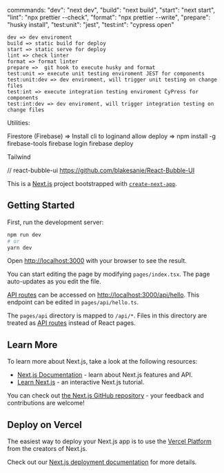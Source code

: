 commmands:
"dev": "next dev",
"build": "next build",
"start": "next start",
"lint": "npx prettier --check",
"format": "npx prettier --write",
"prepare": "husky install",
"test:unit": "jest",
"test:int": "cypress open"

    dev => dev enviroment
    build => static build for deploy
    start => static serve for deploy
    lint => check linter
    format => format linter
    prepare =>  git hook to execute husky and format
    test:unit => execute unit testing enviroment JEST for components
    test:unit:dev => dev enviroment, will trigger unit testing on change files
    test:int => execute integration testing enviroment CyPress for components
    test:int:dev => dev enviroment, will trigger integration testing on change files

Utilities:

Firestore (Firebase) => Install cli to loginand allow deploy => npm install -g firebase-tools
firebase login
firebase deploy

Tailwind

// react-bubble-ui https://github.com/blakesanie/React-Bubble-UI

This is a [Next.js](https://nextjs.org/) project bootstrapped with [`create-next-app`](https://github.com/vercel/next.js/tree/canary/packages/create-next-app).

## Getting Started

First, run the development server:

```bash
npm run dev
# or
yarn dev
```

Open [http://localhost:3000](http://localhost:3000) with your browser to see the result.

You can start editing the page by modifying `pages/index.tsx`. The page auto-updates as you edit the file.

[API routes](https://nextjs.org/docs/api-routes/introduction) can be accessed on [http://localhost:3000/api/hello](http://localhost:3000/api/hello). This endpoint can be edited in `pages/api/hello.ts`.

The `pages/api` directory is mapped to `/api/*`. Files in this directory are treated as [API routes](https://nextjs.org/docs/api-routes/introduction) instead of React pages.

## Learn More

To learn more about Next.js, take a look at the following resources:

- [Next.js Documentation](https://nextjs.org/docs) - learn about Next.js features and API.
- [Learn Next.js](https://nextjs.org/learn) - an interactive Next.js tutorial.

You can check out [the Next.js GitHub repository](https://github.com/vercel/next.js/) - your feedback and contributions are welcome!

## Deploy on Vercel

The easiest way to deploy your Next.js app is to use the [Vercel Platform](https://vercel.com/new?utm_medium=default-template&filter=next.js&utm_source=create-next-app&utm_campaign=create-next-app-readme) from the creators of Next.js.

Check out our [Next.js deployment documentation](https://nextjs.org/docs/deployment) for more details.
